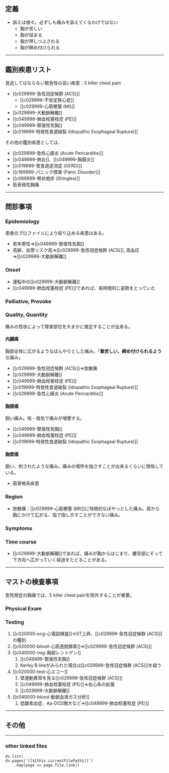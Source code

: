 ## 定義
- 訴えは様々。必ずしも痛みを訴えてくるわけではない
	- 胸が苦しい
	- 胸が詰まる
	- 胸が押しつぶされる
	- 胸が締め付けられる
---
## 鑑別疾患リスト
見逃してはならない緊急性の高い疾患：5 killer chest pain
- [[c029999-急性冠症候群 (ACS)]]
	- [[c029999-不安定狭心症]]
	- [[c029999-心筋梗塞 (MI)]]
- [[c029999-大動脈解離]]
- [[c049999-肺血栓塞栓症 (PE)]]
- [[c049999-緊張性気胸]]
- [[c019999-特発性食道破裂 (Idiopathic Esophageal Rupture)]]

その他の鑑別疾患としては、
- [[c029999-急性心膜炎 (Acute Pericarditis)]]
- [[c049999-肺炎]]、[[c049999-胸膜炎]]
- [[c019999-胃食道逆流症 (GERD)]]
- [[c169999-パニック障害 (Panic Disorder)]]
- [[c069999-帯状疱疹 (Shingles)]]
- 筋骨格性胸痛
---
## 問診事項
### Epidemiology
患者のプロファイルにより絞り込める疾患はある。
- 若年男性⇒[[c049999-緊張性気胸]]
- 高齢、血管リスク高⇒[[c029999-急性冠症候群 (ACS)]], 高血圧⇒[[c029999-大動脈解離]]
### Onset
- 運転中の[[c029999-大動脈解離]]
- [[c049999-肺血栓塞栓症 (PE)]]であれば、長時間同じ姿勢をとっていた
### Palliative, Provoke
### Quality, Quantity
痛みの性状によって障害部位を大まかに推定することが出来る。
#### 内臓痛
胸部全体に広がるようなぼんやりとした痛み。「**重苦しい、締め付けられるよう**な痛み」
- [[c029999-急性冠症候群 (ACS)]]⇒放散痛
- [[c029999-大動脈解離]]
- [[c049999-肺血栓塞栓症 (PE)]]
- [[c019999-特発性食道破裂 (Idiopathic Esophageal Rupture)]]
- [[c029999-急性心膜炎 (Acute Pericarditis)]]
#### 胸膜痛
鋭い痛み。咳・吸気で痛みが増悪する。
- [[c049999-緊張性気胸]]
- [[c049999-肺血栓塞栓症 (PE)]]
- [[c019999-特発性食道破裂 (Idiopathic Esophageal Rupture)]]
#### 胸壁痛
鋭い、刺されたような痛み。痛みの場所を指さすことが出来るくらいに限局している。
- 筋骨格系疾患
### Region
- 放散痛：[[c029999-心筋梗塞 (MI)]]に特徴的なぼやっとした痛み。肩から胸にかけて広がる、指で指し示すことができない痛み。
### Symptoms
### Time course
- [[c029999-大動脈解離]]であれば、痛みが胸からはじまり、腰背部にそって下方向へ広がっていく経過をたどることがある。
---
## マストの検査事項
急性発症の胸痛では、5 killer chest painを除外することが重要。
### Physical Exam
### Testing
1. [[c020000-ecg-心電図検査]]⇒ST上昇、[[c029999-急性冠症候群 (ACS)]]の鑑別
2. [[c020000-blood-心筋逸脱酵素]]⇒[[c029999-急性冠症候群 (ACS)]]
3. [[c040000-img-胸部レントゲン]]
	1. [[c049999-緊張性気胸]]
	2. Kerley B lineがみられた場合は[[c029999-急性冠症候群 (ACS)]]を疑う
4. [[c020000-test-心エコー]]
	1. 壁運動異常を見る[[c029999-急性冠症候群 (ACS)]]
	2. [[c049999-肺血栓塞栓症 (PE)]]⇒右心系の拡張
	3. [[c029999-大動脈解離]]
5. [[c040000-blood-動脈血液ガス分析]]
	1. 低酸素血症、Aa-DO2開大など⇒[[c049999-肺血栓塞栓症 (PE)]]
---
## その他
---
### other linked files
```dataviewjs
dv.list(
dv.pages(`[[${this.currentFilePath}]]`)
	.map(page => page.file.link))
```